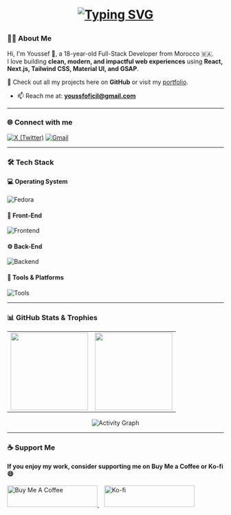 <!--
Youssef | Full-Stack Developer | React | Next.js | Tailwind CSS | GitHub Profile
-->

<h1 align="center">

[![Typing SVG](https://readme-typing-svg.demolab.com?font=Fira+Code&weight=600&duration=4000&pause=1000&color=ABD200&center=true&vCenter=true&width=500&lines=Hi+%F0%9F%91%8B%2C+I'm+Youssef;A+Full-Stack+Next.js+Developer)](https://git.io/typing-svg)

</h1>

### 🧑‍💻 About Me

Hi, I'm Youssef 👋, a 18-year-old Full-Stack Developer from Morocco 🇲🇦.  
I love building **clean, modern, and impactful web experiences** using **React, Next.js, Tailwind CSS, Material UI, and GSAP**.

📂 Check out all my projects here on **GitHub** or visit my [portfolio](https://yousseffed.vercel.app).

- 📫 Reach me at: **youssfoficil@gmail.com**

---

### 🌐 Connect with me

[![X (Twitter)](https://go-skill-icons.vercel.app/api/icons?i=x)](https://x.com/wolf_R00T)
[![Gmail](https://go-skill-icons.vercel.app/api/icons?i=gmail)](mailto:youssfoficil@gmail.com)

---

### 🛠️ Tech Stack

#### 💻 Operating System

![Fedora](https://go-skill-icons.vercel.app/api/icons?i=fedora,gnome)

#### 🎨 Front-End

![Frontend](https://go-skill-icons.vercel.app/api/icons?i=html,css,js,bootstrap,sass,tailwind,materialui,ts,react,vite,nextjs,gsap)

#### ⚙️ Back-End

![Backend](https://go-skill-icons.vercel.app/api/icons?i=nextjs,mongodb,authjs)

#### 🚀 Tools & Platforms

![Tools](https://go-skill-icons.vercel.app/api/icons?i=linux,vscode,figma,git,bash,npm,eslint,prettier,vercel)

---

### 📊 GitHub Stats & Trophies

<table align="center">
  <tr>
    <td>
      <img 
        src="https://github-readme-stats.vercel.app/api?username=wolf-root&show_icons=true&theme=merko" 
        height="180px" 
      />
    </td>
    <td>
      <img 
        src="https://github-readme-stats.vercel.app/api/top-langs/?username=wolf-root&layout=compact&theme=merko" 
        height="180px" 
      />
    </td>
  </tr>
</table>

<p align="center">
  <img src="https://github-readme-activity-graph.vercel.app/graph?username=wolf-root&bg_color=1a1a1a&color=abd200&line=38f6ff&point=ffffff&area=true&hide_border=true" alt="Activity Graph" />
</p>

---

### ☕ Support Me

#### If you enjoy my work, consider supporting me on **Buy Me a Coffee** or **Ko-fi** 😄

<p>
  <a href="https://buymeacoffee.com/Wolf_Root" target="_blank" rel="noopener noreferrer">
    <img src="https://cdn.buymeacoffee.com/buttons/v2/default-yellow.png" height="50" width="210" alt="Buy Me A Coffee" />
  </a>
  &nbsp;&nbsp;
  <a href="https://ko-fi.com/wolfroot" target="_blank" rel="noopener noreferrer">
    <img src="https://cdn.ko-fi.com/cdn/kofi3.png" height="50" width="210" alt="Ko-fi" />
  </a>
</p>
